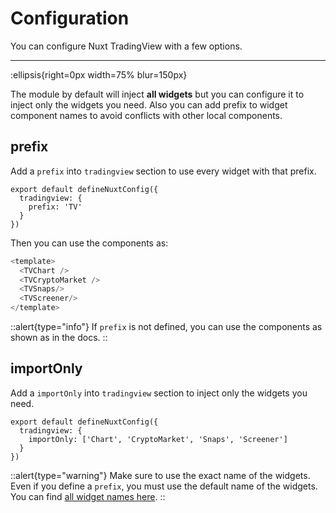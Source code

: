 # Configuration

You can configure Nuxt TradingView with a few options.

---

:ellipsis{right=0px width=75% blur=150px}

The module by default will inject **all widgets** but you can configure it to inject only the widgets you need. Also you can add prefix to widget component names to avoid conflicts with other local components.

## prefix

Add a `prefix` into `tradingview` section to use every widget with that prefix.


```js{}[nuxt.config.ts]
export default defineNuxtConfig({
  tradingview: {
    prefix: 'TV' 
  }
})
```

Then you can use the components as:

```js
<template>
  <TVChart />
  <TVCryptoMarket />
  <TVSnaps/>
  <TVScreener/>
</template>
```

::alert{type="info"}
If `prefix` is not defined, you can use the components as shown as in the docs. 
::


## importOnly

Add a `importOnly` into `tradingview` section to inject only the widgets you need.

```js{}[nuxt.config.ts]
export default defineNuxtConfig({
  tradingview: {
    importOnly: ['Chart', 'CryptoMarket', 'Snaps', 'Screener'] 
  }
})
```

::alert{type="warning"}
Make sure to use the exact name of the widgets. Even if you define a `prefix`, you must use the default name of the widgets. You can find [all widget names here](/documentation/widgets/overview/).
::


